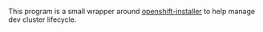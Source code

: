 This program is a small wrapper around [openshift-installer](https://github.com/openshift/installer) to help manage dev cluster lifecycle.
